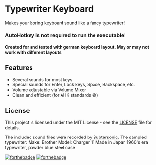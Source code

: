 # Typewriter Keyboard
Makes your boring keyboard sound like a fancy typewriter!

### AutoHotkey is not required to run the executable!

#### Created for and tested with german keyboard layout. May or may not work with different layouts.

## Features
- Several sounds for most keys
- Special sounds for Enter, Lock keys, Space, Backspace, etc.
- Volume adjustable via Volume Mixer
- Clean and efficient (for AHK standards 😅)

## License
This project is licensed under the MIT License - see the [LICENSE](LICENSE) file for details.

The included sound files were recorded by [Subtersonic](http://subtersonic.weebly.com/index.html).
The sampled typewriter:
Make: Brother
Model: Charger 11
Made in Japan
1960's era typewriter, powder blue steel case

[![forthebadge](https://forthebadge.com/images/badges/uses-badges.svg)](https://forthebadge.com) [![forthebadge](https://forthebadge.com/images/badges/powered-by-jeffs-keyboard.svg)](https://forthebadge.com)
